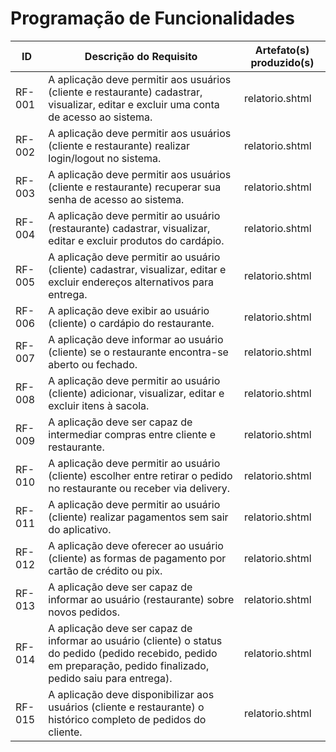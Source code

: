 # Programação de Funcionalidades


|ID    | Descrição do Requisito  | Artefato(s) produzido(s) |
|------|-----------------------------------------|----|
|RF-001|	A aplicação deve permitir aos usuários (cliente e restaurante) cadastrar, visualizar, editar e excluir uma conta de acesso ao sistema.	| relatorio.shtml |
|RF-002|	A aplicação deve permitir aos usuários (cliente e restaurante) realizar login/logout no sistema.	| relatorio.shtml |
|RF-003|	A aplicação deve permitir aos usuários (cliente e restaurante) recuperar sua senha de acesso ao sistema.	| relatorio.shtml |
|RF-004|	A aplicação deve permitir ao usuário (restaurante) cadastrar, visualizar, editar e excluir produtos do cardápio.	| relatorio.shtml |
|RF-005|	A aplicação deve permitir ao usuário (cliente) cadastrar, visualizar, editar e excluir endereços alternativos para entrega.	| relatorio.shtml |
|RF-006|	A aplicação deve exibir ao usuário (cliente) o cardápio do restaurante.	| relatorio.shtml |
|RF-007|	A aplicação deve informar ao usuário (cliente) se o restaurante encontra-se aberto ou fechado.	| relatorio.shtml |
|RF-008|	A aplicação deve permitir ao usuário (cliente) adicionar, visualizar, editar e excluir itens à sacola.	| relatorio.shtml |
|RF-009|	A aplicação deve ser capaz de intermediar compras entre cliente e restaurante.	| relatorio.shtml |
|RF-010|	A aplicação deve permitir ao usuário (cliente) escolher entre retirar o pedido no restaurante ou receber via delivery.	| relatorio.shtml |
|RF-011|	A aplicação deve permitir ao usuário (cliente) realizar pagamentos sem sair do aplicativo.	| relatorio.shtml |
|RF-012|	A aplicação deve oferecer ao usuário (cliente) as formas de pagamento por cartão de crédito ou pix.	| relatorio.shtml |
|RF-013|	A aplicação deve ser capaz de informar ao usuário (restaurante) sobre novos pedidos.	| relatorio.shtml |
|RF-014|	A aplicação deve ser capaz de informar ao usuário (cliente) o status do pedido (pedido recebido, pedido em preparação, pedido finalizado, pedido saiu para entrega).	| relatorio.shtml |
|RF-015|	A aplicação deve disponibilizar aos usuários (cliente e restaurante) o histórico completo de pedidos do cliente.	| relatorio.shtml |

